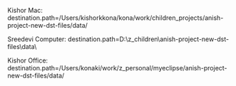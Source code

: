 Kishor Mac:
destination.path=/Users/kishorkkona/kona/work/children_projects/anish-project-new-dst-files/data/

Sreedevi Computer:
destination.path=D:\\z_children\\anish-project-new-dst-files\\data\\

Kishor Office:
destination.path=/Users/konaki/work/z_personal/myeclipse/anish-project-new-dst-files/data/
